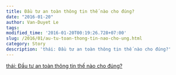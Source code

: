 ```yaml
---
title: Đầu tư an toàn thông tin thế nào cho đúng?
date: "2016-01-20"
author: Van-Duyet Le
tags: 
modified_time: '2016-01-20T00:19:26.728+07:00'
slug: /2016/01/au-tu-toan-thong-tin-nao-cho-ung.html
category: Story
description: 'thái: Đầu tư an toàn thông tin thế nào cho đúng?'
---
```


[thái: Đầu tư an toàn thông tin thế nào cho đúng?](https://vnhacker.blogspot.com/2016/01/au-tu-toan-thong-tin-nao-cho-ung.html#links)
